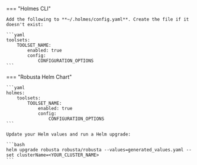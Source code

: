 === "Holmes CLI"

    Add the following to **~/.holmes/config.yaml**. Create the file if it doesn't exist:

    ```yaml
    toolsets:
        TOOLSET_NAME:
            enabled: true
            config:
                CONFIGURATION_OPTIONS
    ```

=== "Robusta Helm Chart"

    ```yaml
    holmes:
        toolsets:
            TOOLSET_NAME:
                enabled: true
                config:
                    CONFIGURATION_OPTIONS
    ```

    Update your Helm values and run a Helm upgrade:

    ```bash
    helm upgrade robusta robusta/robusta --values=generated_values.yaml --set clusterName=<YOUR_CLUSTER_NAME>
    ```
